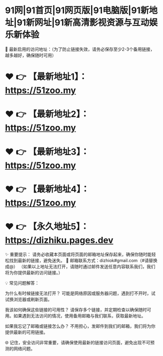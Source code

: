 # 91网|91首页|91网页版|91电脑版|91新地址|91新网址|91新高清影视资源与互动娱乐新体验
🌟 最新启用的访问地址：（为了防止链接失效，请务必保存至少2-3个备用链接，越多越好，确保随时可用）

# ❤️ 👉 【最新地址1】： https://51zoo.my
# ❤️ 👉 【最新地址2】： https://51zoo.my
# ❤️ 👉 【最新地址3】： https://51zoo.my
# ❤️ 👉 【最新地址4】： https://51zoo.my
# ❤️ 👉 【永久地址5】：https://dizhiku.pages.dev
✨ 重要提示： 请务必收藏本页面或将页面的邮箱地址保存起来，确保你随时能轻松找到最新的链接，避免迷失。 📧 邮箱联系方式：dizhiok#gmail.com（#请替换成@） （如果以上地址无法打开，请随时通过邮件发送任意内容联系我们，我们将为你提供最新的访问链接。）

💡 常见问题解答：

为什么有时候链接无法打开？ 可能是网络原因或服务器问题，遇到打不开时，试试换浏览器或刷新页面。

我该如何确保这些链接的可用性？ 请保存多个链接，并定期检查以确保随时可用。如果遇到无法访问的情况，使用备用邮箱与我们联系，获取最新地址。

如果我忘记了邮箱或链接怎么办？ 不用担心，发邮件到我们的邮箱，我们将为你提供最新的可用链接。

🌐 记住，安全访问非常重要，请确保使用最新的链接访问页面，避免出现不可预测的网络问题。
